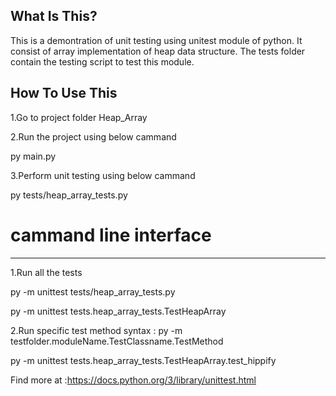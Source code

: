 What Is This?
------------

This is a demontration of unit testing using unitest module of python.
It consist of array implementation of heap data structure.
The tests folder contain the testing script to test this module.

How To Use This
---------------

1.Go to project folder Heap_Array

2.Run the project using below cammand

py main.py

3.Perform unit testing using below cammand

py tests/heap_array_tests.py


# cammand line interface
------------------------

1.Run all the tests

py -m unittest tests/heap_array_tests.py

py -m unittest tests.heap_array_tests.TestHeapArray

2.Run specific test method
  syntax : py -m  testfolder.moduleName.TestClassname.TestMethod

py -m unittest tests.heap_array_tests.TestHeapArray.test_hippify


Find more at :https://docs.python.org/3/library/unittest.html
